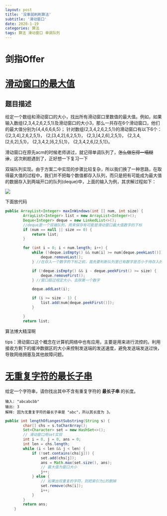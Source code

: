 ```yaml
---
layout: post
title: '没事就刷刷算法'
subtitle: '滑动窗口'
date: 2020-1-19
categories: 算法
tags: 算法 滑动窗口 单调队列
---
```



# 剑指Offer



# [ 滑动窗口的最大值](https://www.nowcoder.com/practice/1624bc35a45c42c0bc17d17fa0cba788?tpId=13&tqId=11217&tPage=4&rp=4&ru=/ta/coding-interviews&qru=/ta/coding-interviews/question-ranking)



## 题目描述

给定一个数组和滑动窗口的大小，找出所有滑动窗口里数值的最大值。例如，如果输入数组{2,3,4,2,6,2,5,1}及滑动窗口的大小3，那么一共存在6个滑动窗口，他们的最大值分别为{4,4,6,6,6,5}； 针对数组{2,3,4,2,6,2,5,1}的滑动窗口有以下6个： {[2,3,4],2,6,2,5,1}， {2,[3,4,2],6,2,5,1}， {2,3,[4,2,6],2,5,1}， {2,3,4,[2,6,2],5,1}， {2,3,4,2,[6,2,5],1}， {2,3,4,2,6,[2,5,1]}。

滑动窗口在原先acm的时候老师讲过，就记得单调队列了，~~怎么做忘得一塌糊涂~~，这次刷题遇到了，正好想一下复习一下

双端队列实现。由于方案二中实现的步骤比较复杂，所以我们换了一种思路，在取得最大值的过程中，我们并不把每个数值都存入队列，而只是把有可能成为最大值的数据存入到两端开口的队列(deque)中，上面的输入为例，其求解过程如下：

![](https://img-blog.csdn.net/20160630102415296?watermark/2/text/aHR0cDovL2Jsb2cuY3Nkbi5uZXQv/font/5a6L5L2T/fontsize/400/fill/I0JBQkFCMA==/dissolve/70/gravity/Center)

下面放代码

```java
public ArrayList<Integer> maxInWindows(int [] num, int size) {
        ArrayList<Integer> list = new ArrayList<Integer>();
        Deque<Integer> deque = new LinkedList<>();
        //deque是一个双端队列，用来保存有可能是滑动窗口最大值数字的下标
        if (num == null || size == 0) {
            return list;
        }

        for (int i = 0; i < num.length; i++) {
            while (!deque.isEmpty() && num[i] >= num[deque.peekLast()]) {
                deque.removeLast();
            } //在存入一个数字的下标之前，首先要判断队列里已有数字是否小于待存入的数字，如果小于则以此从队列的尾部删除

            if (!deque.isEmpty() && i - deque.peekFirst() >= size) {
                deque.removeFirst();
            } //窗口超过规定大小，去除第一个数字

            deque.addLast(i);

            if (i >= size - 1) {
                list.add(num[deque.peekFirst()]);
            }

        }
        return list;
```



算法博大精深啊

tips：滑动窗口这个概念在计算机网络中也有应用，主要是用来进行流控的。利用接收方剩下的缓冲数据区的大小来控制发送端的发送速度，避免发送端发送过快，导致网络拥塞及其他故障问题。



# [无重复字符的最长子串](https://leetcode-cn.com/problems/longest-substring-without-repeating-characters/)



给定一个字符串，请你找出其中不含有重复字符的 **最长子串** 的长度。

```
输入: "abcabcbb"
输出: 3 
解释: 因为无重复字符的最长子串是 "abc"，所以其长度为 3。
```



```java
public int lengthOfLongestSubstring(String s) {
        char[] chs = s.toCharArray();
        Set<Character> set = new HashSet<>();
        // 滑动窗口用set实现
        int i = 0, j = 0, ans = 0;
        int len = chs.length;
        while (i < len && j < len) {
            if (!set.contains(chs[j])) {
                set.add(chs[j]);
                ans = Math.max(set.size(), ans);
                // 最大值为窗口大小
                j++;
            } else {
                // 如果出现重复的字符，则把索引为i的删掉
                set.remove(chs[i]);
                i++;
            }
        }
        return ans;
    }
```



